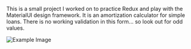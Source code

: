 This is a small project I worked on to practice Redux and play with the MaterialUI design framework.  It is an amortization calculator for simple loans.  There is no working validation in this form... so look out for odd values.

![Example Image](https://imgur.com/a/twExy)

